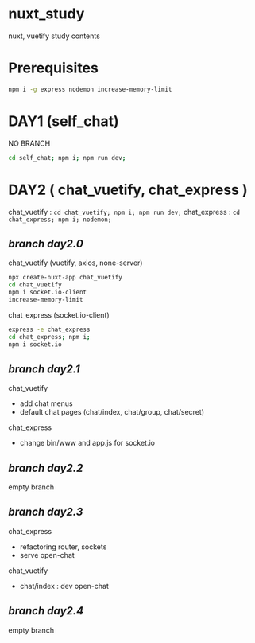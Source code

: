 # nuxt_study
nuxt, vuetify study contents

# Prerequisites
```sh
npm i -g express nodemon increase-memory-limit
```

# DAY1 (self_chat)
NO BRANCH
```sh
cd self_chat; npm i; npm run dev;
```

# DAY2 ( chat_vuetify, chat_express )
chat_vuetify : ` cd chat_vuetify; npm i; npm run dev; `
chat_express : ` cd chat_express; npm i; nodemon; `

## *branch day2.0*
chat_vuetify (vuetify, axios, none-server)
```sh
npx create-nuxt-app chat_vuetify
cd chat_vuetify
npm i socket.io-client
increase-memory-limit
```
chat_express (socket.io-client)
```sh
express -e chat_express
cd chat_express; npm i;
npm i socket.io
```

## *branch day2.1*
chat_vuetify
- add chat menus
- default chat pages (chat/index, chat/group, chat/secret)

chat_express
- change bin/www and app.js for socket.io

## *branch day2.2*
empty branch 

## *branch day2.3*
chat_express
- refactoring router, sockets
- serve open-chat

chat_vuetify
- chat/index : dev open-chat

## *branch day2.4*
empty branch